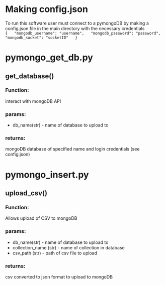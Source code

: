 # Making config.json
To run this software user must connect to a pymongoDB by making a config.json file in the main directory with the necessary credentials  
`{  
  "mongodb_username": "username",  
  "mongodb_password": "password",  
  "mongodb_socket": "socketID"  
}`

# pymongo_get_db.py

## get_database()
### Function:  
interact with mongoDB API  
### params:  
* db_name(str) - name of database to upload to
### returns: 
mongoDB database of specified name and login credentials (see config.json)

# pymongo_insert.py

## upload_csv()
### Function:  
Allows upload of CSV to mongoDB  
### params:  
* db_name(str) - name of database to upload to
* collection_name (str) - name of collection in database
* csv_path (str) - path of csv file to upload
### returns: 
csv converted to json format to upload to mongoDB